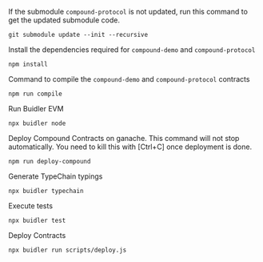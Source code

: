 If the submodule `compound-protocol` is not updated, run this command to get the updated submodule code.

    git submodule update --init --recursive

Install the dependencies required for `compound-demo` and `compound-protocol`

    npm install

Command to compile the `compound-demo` and `compound-protocol` contracts

    npm run compile

Run Buidler EVM

    npx buidler node

Deploy Compound Contracts on ganache. This command will not stop automatically. You need to kill this with [Ctrl+C] once deployment is done.

    npm run deploy-compound

Generate TypeChain typings

    npx buidler typechain

Execute tests

    npx buidler test

Deploy Contracts

    npx buidler run scripts/deploy.js
